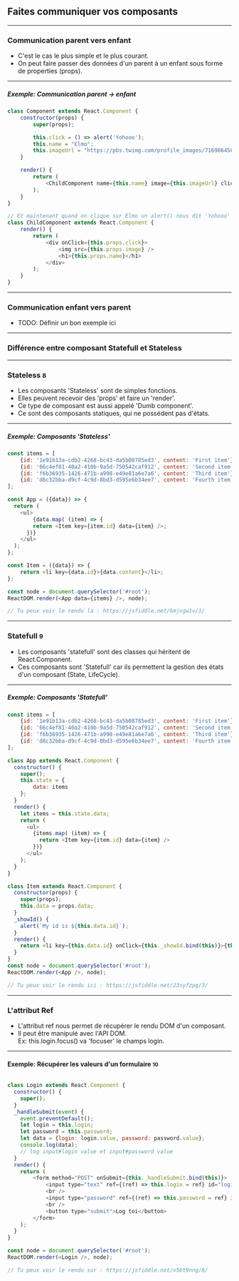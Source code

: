 ## Faites communiquer vos composants

---

### Communication parent vers enfant

* C'est le cas le plus simple et le plus courant. <!-- .element: class="fragment" -->
* On peut faire passer des données d'un parent à un enfant sous forme de properties (props). <!-- .element: class="fragment" -->

---

##### Exemple: Communication parent -> enfant
```javascript
class Component extends React.Component {
    constructor(props) {
        super(props);

        this.click = () => alert('Yohooo');
        this.name = "Elmo";
        this.imageUrl = "https://pbs.twimg.com/profile_images/716986458406424576/8AOacOOQ.jpg";
    }

    render() {
        return (
            <ChildComponent name={this.name} image={this.imageUrl} click={this.click} />
        );
    }
}

// Et maintenant quand on clique sur Elmo un alert() nous dit 'Yohooo'
class ChildComponent extends React.Component {
    render() {
        return (
            <div onClick={this.props.click}>
                <img src={this.props.image} />
                <h1>{this.props.name}</h1>
            </div>
        );
    }
}
```

---

### Communication enfant vers parent

* TODO: Définir un bon exemple ici <!-- .element: class="fragment" -->

---

### Différence entre composant Statefull et Stateless

---

### Stateless <small>8</small>

* Les composants 'Stateless' sont de simples fonctions. <!-- .element: class="fragment" -->
* Elles peuvent recevoir des 'props' et faire un 'render'. <!-- .element: class="fragment" -->
* Ce type de composant est aussi appelé 'Dumb component'. <!-- .element: class="fragment" -->
* Ce sont des composants statiques, qui ne possédent pas d'états. <!-- .element: class="fragment" -->

---

##### Exemple: Composants 'Stateless'
```javascript
const items = [
	{id: '1e91b13a-cdb2-4268-bc43-da5b08785ed3', content: 'First item'},
    {id: '66c4ef81-40a2-410b-9a5d-750542caf912', content: 'Second item'},
    {id: 'f6b36935-1426-471b-a998-e49e81a6e7a6', content: 'Third item'},
    {id: 'd8c32bba-d9cf-4c9d-8bd3-d595e6b34ee7', content: 'Fourth item'},
];

const App = ({data}) => {
  return (
  	<ul>
    	{data.map( (item) => {
        return <Item key={item.id} data={item} />;
      })}
    </ul>
  );
};

const Item = ({data}) => {
	return <li key={data.id}>{data.content}</li>;
};

const node = document.querySelector('#root');
ReactDOM.render(<App data={items} />, node);

// Tu peux voir le rendu là : https://jsfiddle.net/bmjvgw1v/1/
```

---

### Statefull <small>9</small>

* Les composants 'statefull' sont des classes qui héritent de React.Component. <!-- .element: class="fragment" -->
* Ces composants sont 'Statefull' car ils permettent la gestion des états d'un composant (State, LifeCycle). <!-- .element: class="fragment" -->

---

##### Exemple: Composants 'Statefull'
```javascript
const items = [
    {id: '1e91b13a-cdb2-4268-bc43-da5b08785ed3', content: 'First item'},
    {id: '66c4ef81-40a2-410b-9a5d-750542caf912', content: 'Second item'},
    {id: 'f6b36935-1426-471b-a998-e49e81a6e7a6', content: 'Third item'},
    {id: 'd8c32bba-d9cf-4c9d-8bd3-d595e6b34ee7', content: 'Fourth item'},
];

class App extends React.Component {
  constructor() {
    super();
    this.state = {
        data: items
    };
  }
  render() {
    let items = this.state.data;
    return (
      <ul>
        {items.map( (item) => {
          return <Item key={item.id} data={item} />
        })}
      </ul>
    );
  }
}

class Item extends React.Component {
  constructor(props) {
    super(props);
    this.data = props.data;
  }
  _showId() {
  	alert(`My id is ${this.data.id}`);
  }
  render() {
  	return <li key={this.data.id} onClick={this._showId.bind(this)}>{this.data.content}</li>;
  }
}
const node = document.querySelector('#root');
ReactDOM.render(<App />, node);

// Tu peux voir le rendu ici : https://jsfiddle.net/23syfzpg/3/
```

---

### L'attribut Ref

* L'attribut ref nous permet de récupérer le rendu DOM d'un composant. <!-- .element: class="fragment" -->
* Il peut être manipulé avec l'API DOM.<br/>Ex: this.login.focus() va 'focuser' le champs login. <!-- .element: class="fragment" -->

---

#### Exemple: Récupérer les valeurs d'un formulaire <small>10</small>

```javascript

class Login extends React.Component {
  constructor() {
    super();
  }
  _handleSubmit(event) {
  	event.preventDefault();
    let login = this.login;
    let password = this.password;
    let data = {login: login.value, password: password.value};
    console.log(data);
    // log input#login value et input#password value
  }
  render() {
  	return (
    	<form method="POST" onSubmit={this._handleSubmit.bind(this)}>
            <input type="text" ref={(ref) => this.login = ref} id="login" className="login" />
            <br />
            <input type="password" ref={(ref) => this.password = ref} id="password" className="password" />
            <br />
            <button type="submit">Log toi</button>
        </form>
    );
  }
}

const node = document.querySelector('#root');
ReactDOM.render(<Login />, node);

// Tu peux voir le rendu sur : https://jsfiddle.net/x56t9nng/6/
```
